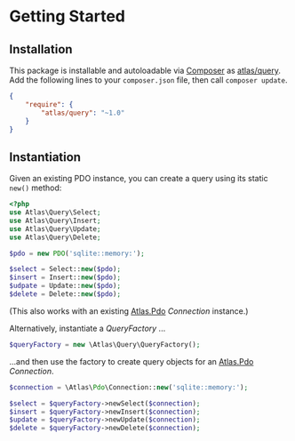 # Getting Started

## Installation

This package is installable and autoloadable via [Composer](https://getcomposer.org/)
as [atlas/query](https://packagist.org/packages/atlas/query). Add the following lines
to your `composer.json` file, then call `composer update`.

```json
{
    "require": {
        "atlas/query": "~1.0"
    }
}
```

## Instantiation

Given an existing PDO instance, you can create a query using its static `new()`
method:

```php
<?php
use Atlas\Query\Select;
use Atlas\Query\Insert;
use Atlas\Query\Update;
use Atlas\Query\Delete;

$pdo = new PDO('sqlite::memory:');

$select = Select::new($pdo);
$insert = Insert::new($pdo);
$udpate = Update::new($pdo);
$delete = Delete::new($pdo);
```

(This also works with an existing [Atlas.Pdo][] _Connection_ instance.)

Alternatively, instantiate a _QueryFactory_ ...

```php
$queryFactory = new \Atlas\Query\QueryFactory();
```

...and then use the factory to create query objects for an [Atlas.Pdo][]
_Connection_.

```php
$connection = \Atlas\Pdo\Connection::new('sqlite::memory:');

$select = $queryFactory->newSelect($connection);
$insert = $queryFactory->newInsert($connection);
$update = $queryFactory->newUpdate($connection);
$delete = $queryFactory->newDelete($connection);
```

[Atlas.Pdo]: https://github.com/atlasphp/Atlas.Pdo
